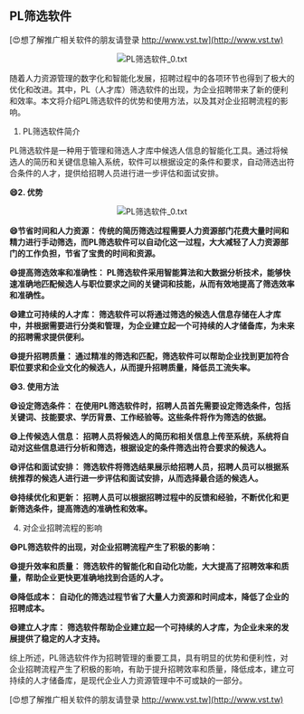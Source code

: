 ## **PL筛选软件**

[😍想了解推广相关软件的朋友请登录 http://www.vst.tw](http://www.vst.tw)

 <center><img src="https://vst.tw/MP4/tuiguang/png/8.png" alt="PL筛选软件_0.txt"></center>

随着人力资源管理的数字化和智能化发展，招聘过程中的各项环节也得到了极大的优化和改进。其中，PL（人才库）筛选软件的出现，为企业招聘带来了新的便利和效率。本文将介绍PL筛选软件的优势和使用方法，以及其对企业招聘流程的影响。

1. PL筛选软件简介

PL筛选软件是一种用于管理和筛选人才库中候选人信息的智能化工具。通过将候选人的简历和关键信息输入系统，软件可以根据设定的条件和要求，自动筛选出符合条件的人才，提供给招聘人员进行进一步评估和面试安排。

**😄2. 优势**

 <center><img src="https://vst.tw/MP4/tuiguang/png/0.png" alt="PL筛选软件_0.txt"></center>

**😄节省时间和人力资源： 传统的简历筛选过程需要人力资源部门花费大量时间和精力进行手动筛选，而PL筛选软件可以自动化这一过程，大大减轻了人力资源部门的工作负担，节省了宝贵的时间和资源。**

**😄提高筛选效率和准确性： PL筛选软件采用智能算法和大数据分析技术，能够快速准确地匹配候选人与职位要求之间的关键词和技能，从而有效地提高了筛选效率和准确性。**

**😄建立可持续的人才库： 筛选软件可以将通过筛选的候选人信息存储在人才库中，并根据需要进行分类和管理，为企业建立起一个可持续的人才储备库，为未来的招聘需求提供便利。**

**😄提升招聘质量： 通过精准的筛选和匹配，筛选软件可以帮助企业找到更加符合职位要求和企业文化的候选人，从而提升招聘质量，降低员工流失率。**

**😄3. 使用方法**

**😄设定筛选条件： 在使用PL筛选软件时，招聘人员首先需要设定筛选条件，包括关键词、技能要求、学历背景、工作经验等。这些条件将作为筛选的依据。**

**😄上传候选人信息： 招聘人员将候选人的简历和相关信息上传至系统，系统将自动对这些信息进行分析和筛选，根据设定的条件筛选出符合要求的候选人。**

**😄评估和面试安排： 筛选软件将筛选结果展示给招聘人员，招聘人员可以根据系统推荐的候选人进行进一步评估和面试安排，从而选择最合适的候选人。**

**😄持续优化和更新： 招聘人员可以根据招聘过程中的反馈和经验，不断优化和更新筛选条件，提高筛选的准确性和效率。**

4. 对企业招聘流程的影响

**😄PL筛选软件的出现，对企业招聘流程产生了积极的影响：**

**😄提升效率和质量： 筛选软件的智能化和自动化功能，大大提高了招聘效率和质量，帮助企业更快更准确地找到合适的人才。**

**😄降低成本： 自动化的筛选过程节省了大量人力资源和时间成本，降低了企业的招聘成本。**

**😄建立人才库： 筛选软件帮助企业建立起一个可持续的人才库，为企业未来的发展提供了稳定的人才支持。**

综上所述，PL筛选软件作为招聘管理的重要工具，具有明显的优势和便利性，对企业招聘流程产生了积极的影响，有助于提升招聘效率和质量，降低成本，建立可持续的人才储备库，是现代企业人力资源管理中不可或缺的一部分。

[😍想了解推广相关软件的朋友请登录 http://www.vst.tw](http://www.vst.tw)



